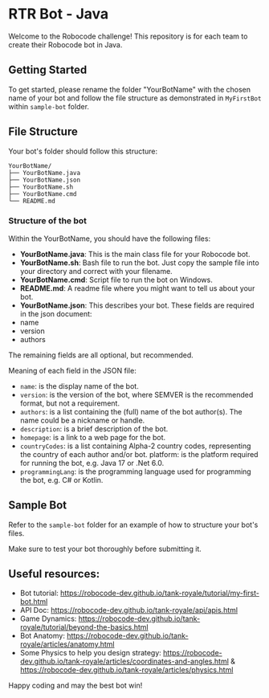 # RTR Bot - Java

Welcome to the Robocode challenge! This repository is for each team to create their Robocode bot in Java.

## Getting Started

To get started, please rename the folder "YourBotName" with the chosen name of your bot and follow the file structure as demonstrated in `MyFirstBot` within `sample-bot` folder.

## File Structure

Your bot's folder should follow this structure:

```
YourBotName/
├── YourBotName.java
├── YourBotName.json
├── YourBotName.sh
├── YourBotName.cmd
└── README.md
```

### Structure of the bot

Within the YourBotName, you should have the following files:

- **YourBotName.java**: This is the main class file for your Robocode bot.
- **YourBotName.sh**: Bash file to run the bot. Just copy the sample file into your directory and correct with your filename.
- **YourBotName.cmd**: Script file to run the bot on Windows.
- **README.md**: A readme file where you might want to tell us about 
your bot.
- **YourBotName.json**: This describes your bot. These fields are required in the json document:
- name
- version
- authors

The remaining fields are all optional, but recommended.

Meaning of each field in the JSON file:

- `name`: is the display name of the bot.
- `version`: is the version of the bot, where SEMVER is the recommended format, but not a requirement.
- `authors`: is a list containing the (full) name of the bot author(s). The name could be a nickname or handle.
- `description`: is a brief description of the bot.
- `homepage`: is a link to a web page for the bot.
- `countryCodes`: is a list containing Alpha-2 country codes, representing the country of each author and/or bot.
platform: is the platform required for running the bot, e.g. Java 17 or .Net 6.0.
- `programmingLang`: is the programming language used for programming the bot, e.g. C# or Kotlin.

## Sample Bot

Refer to the `sample-bot` folder for an example of how to structure your bot's files.

Make sure to test your bot thoroughly before submitting it.

## Useful resources:

- Bot tutorial: https://robocode-dev.github.io/tank-royale/tutorial/my-first-bot.html
- API Doc: https://robocode-dev.github.io/tank-royale/api/apis.html
- Game Dynamics: https://robocode-dev.github.io/tank-royale/tutorial/beyond-the-basics.html
- Bot Anatomy: https://robocode-dev.github.io/tank-royale/articles/anatomy.html
- Some Physics to help you design strategy: https://robocode-dev.github.io/tank-royale/articles/coordinates-and-angles.html & https://robocode-dev.github.io/tank-royale/articles/physics.html

Happy coding and may the best bot win!